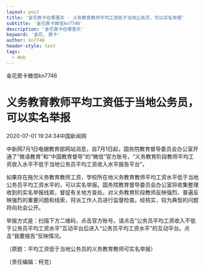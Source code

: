 ```yaml
---
layout: post
title: '金花房卡在哪里买 - 义务教育教师平均工资低于当地公务员，可以实名举报'
subtitle: '金花房卡微信kn7746'
description: '金花房卡在哪里买'
keyword: '金花, 房卡'
author: kn7746
header-style: text
tags:
  - Web
---
```

金花房卡微信kn7746

# 义务教育教师平均工资低于当地公务员，可以实名举报

2020-07-01 19:24:34中国新闻网

中新网7月1日电据教育部网站消息，自7月1日起，国务院教育督导委员会办公室开通了“微语教育”和“中国教育督导”的“微信”官方账号，“义务教育阶段教师平均工资收入水平不低于当地公务员平均工资收入水平报告平台”。

如果存在拖欠义务教育教师工资，学校所在地义务教育教师平均工资水平低于当地公务员平均工资水平的，可以实名举报。国务院教育督导委员会办公室将收集整理收到的实名举报线索，督促有关地方查处。对义务教育阶段教师反映强烈、普遍反映强烈的重要问题和线索，将派工作人员进行监督检查。经核实，较为典型的问题将向社会公开。

举报方式是：扫描下方二维码，点击官方账号。请点击“公务员平均工资收入不低于公务员平均工资水平”互动平台后进入“公务员平均工资水平”的互动平台。点击“我要报告”反映情况。

[](http://cms-bucket.ws.126.net/2020/0701/fc05210dj00qcsfk8000fc000dq006vc.jpg)

（原题：平均工资低于当地公务员的义务教育教师可实名举报）

（责任编辑：柯克）

